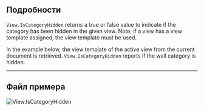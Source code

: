 ## Подробности
`View.IsCategoryHidden` returns a true or false value to indicate if the category has been hidden in the given view. Note, if a view has a view template assigned, the view template must be used.

In the example below, the view template of the active view from the current document is retrieved. `View.IsCategoryHidden` reports if the wall category is hidden.
___
## Файл примера

![View.IsCategoryHidden](./Revit.Elements.Views.View.IsCategoryHidden_img.jpg)
